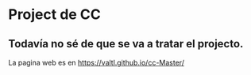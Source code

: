 # Project de CC

## Todavía no sé de que se va a tratar el projecto. 

La pagina web es en https://valtl.github.io/cc-Master/
